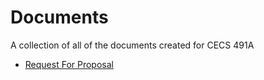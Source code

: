 # Documents
A collection of all of the documents created for CECS 491A

- [Request For Proposal](https://github.com/WorkOutLoudApp/documents/blob/main/request_for_proposal.pdf)
